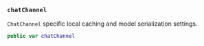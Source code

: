 
### `chatChannel`

`ChatChannel` specific local caching and model serialization settings.

``` swift
public var chatChannel 
